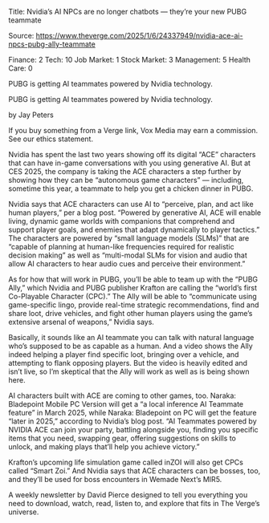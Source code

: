 Title: Nvidia’s AI NPCs are no longer chatbots — they’re your new PUBG teammate

Source: https://www.theverge.com/2025/1/6/24337949/nvidia-ace-ai-npcs-pubg-ally-teammate

Finance: 2
Tech: 10
Job Market: 1
Stock Market: 3
Management: 5
Health Care: 0

PUBG is getting AI teammates powered by Nvidia technology.

PUBG is getting AI teammates powered by Nvidia technology.

by  Jay Peters

If you buy something from a Verge link, Vox Media may earn a commission. See our ethics statement.

Nvidia has spent the last two years showing off its digital “ACE” characters that can have in-game conversations with you using generative AI. But at CES 2025, the company is taking the ACE characters a step further by showing how they can be “autonomous game characters” — including, sometime this year, a teammate to help you get a chicken dinner in PUBG.

Nvidia says that ACE characters can use AI to “perceive, plan, and act like human players,” per a blog post. “Powered by generative AI, ACE will enable living, dynamic game worlds with companions that comprehend and support player goals, and enemies that adapt dynamically to player tactics.” The characters are powered by “small language models (SLMs)” that are “capable of planning at human-like frequencies required for realistic decision making” as well as “multi-modal SLMs for vision and audio that allow AI characters to hear audio cues and perceive their environment.”

As for how that will work in PUBG, you’ll be able to team up with the “PUBG Ally,” which Nvidia and PUBG publisher Krafton are calling the “world’s first Co-Playable Character (CPC).” The Ally will be able to “communicate using game-specific lingo, provide real-time strategic recommendations, find and share loot, drive vehicles, and fight other human players using the game’s extensive arsenal of weapons,” Nvidia says.

Basically, it sounds like an AI teammate you can talk with natural language who’s supposed to be as capable as a human. And a video shows the Ally indeed helping a player find specific loot, bringing over a vehicle, and attempting to flank opposing players. But the video is heavily edited and isn’t live, so I’m skeptical that the Ally will work as well as is being shown here.

AI characters built with ACE are coming to other games, too. Naraka: Bladepoint Mobile PC Version will get a “a local inference AI Teammate feature” in March 2025, while Naraka: Bladepoint on PC will get the feature “later in 2025,” according to Nvidia’s blog post. “AI Teammates powered by NVIDIA ACE can join your party, battling alongside you, finding you specific items that you need, swapping gear, offering suggestions on skills to unlock, and making plays that’ll help you achieve victory.”

Krafton’s upcoming life simulation game called inZOI will also get CPCs called “Smart Zoi.” And Nvidia says that ACE characters can be bosses, too, and they’ll be used for boss encounters in Wemade Next’s MIR5.

A weekly newsletter by David Pierce designed to tell you everything you need to download, watch, read, listen to, and explore that fits in The Verge’s universe.
